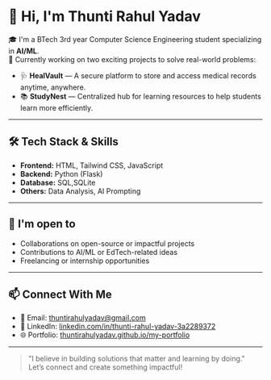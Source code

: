 # 👋 Hi, I'm Thunti Rahul Yadav

🎓 I'm a BTech 3rd year Computer Science Engineering student specializing in **AI/ML**.  
🚀 Currently working on two exciting projects to solve real-world problems:

- 🩺 **HealVault** — A secure platform to store and access medical records anytime, anywhere.  
- 📚 **StudyNest** — Centralized hub for learning resources to help students learn more efficiently.

---

## 🛠️ Tech Stack & Skills

- **Frontend:** HTML, Tailwind CSS, JavaScript  
- **Backend:** Python (Flask)  
- **Database:** SQL,SQLite  
- **Others:** Data Analysis, AI Prompting

---

## 🤝 I'm open to

- Collaborations on open-source or impactful projects  
- Contributions to AI/ML or EdTech-related ideas  
- Freelancing or internship opportunities

---

## 📫 Connect With Me

- 📧 Email: [thuntirahulyadav@gmail.com](mailto:thuntirahulyadav@gmail.com)  
- 💼 LinkedIn: [linkedin.com/in/thunti-rahul-yadav-3a2289372](https://www.linkedin.com/in/thunti-rahul-yadav-3a2289372)  
- 🌐 Portfolio: [thuntirahulyadav.github.io/my-portfolio](https://thuntirahulyadav.github.io/my-portfolio)

---

> "I believe in building solutions that matter and learning by doing."  
Let’s connect and create something impactful!

